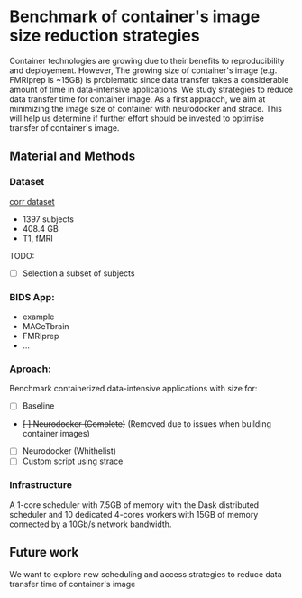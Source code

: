 # Benchmark of container's image size reduction strategies

Container technologies are growing due to their benefits to reproducibility and deployement. However, The growing size of container's image (e.g. FMRIprep is ~15GB) is problematic since data transfer takes a considerable amount of time in data-intensive applications. We study strategies to reduce data transfer time for container image. As a first appraoch, we aim at minimizing the image size of container with neurodocker and strace. This will help us determine if further effort should be invested to optimise transfer of container's image.

## Material and Methods
### Dataset
[corr dataset](http://fcon_1000.projects.nitrc.org/indi/CoRR/html/)
* 1397 subjects
* 408.4 GB
* T1, fMRI

TODO:
- [ ] Selection a subset of subjects

### BIDS App:
* example
* MAGeTbrain
* FMRIprep
* ...

### Aproach:
Benchmark containerized data-intensive applications with size for:
- [ ] Baseline
- ~~[ ] Neurodocker (Complete)~~ (Removed due to issues when building container images)
- [ ] Neurodocker (Whithelist)
- [ ] Custom script using strace

### Infrastructure

A 1-core scheduler with 7.5GB of memory with the Dask distributed scheduler and 10 dedicated 4-cores workers with 15GB of memory connected by a 10Gb/s network bandwidth.



## Future work
We want to explore new scheduling and access strategies to reduce data transfer time of container's image